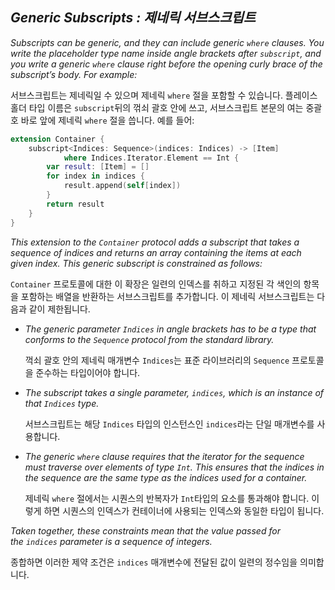 ## *Generic Subscripts : 제네릭 서브스크립트*

*Subscripts can be generic, and they can include generic `where` clauses. You write the placeholder type name inside angle brackets after `subscript`, and you write a generic `where` clause right before the opening curly brace of the subscript’s body. For example:*

서브스크립트는 제네릭일 수 있으며 제네릭 `where` 절을 포함할 수 있습니다. 플레이스홀더 타입 이름은 `subscript`뒤의 꺾쇠 괄호 안에 쓰고, 서브스크립트 본문의 여는 중괄호 바로 앞에 제네릭 `where` 절을 씁니다. 예를 들어:

```swift
extension Container {
    subscript<Indices: Sequence>(indices: Indices) -> [Item]
            where Indices.Iterator.Element == Int {
        var result: [Item] = []
        for index in indices {
            result.append(self[index])
        }
        return result
    }
}
```

*This extension to the `Container` protocol adds a subscript that takes a sequence of indices and returns an array containing the items at each given index. This generic subscript is constrained as follows:*

`Container` 프로토콜에 대한 이 확장은 일련의 인덱스를 취하고 지정된 각 색인의 항목을 포함하는 배열을 반환하는 서브스크립트를 추가합니다. 이 제네릭 서브스크립트는 다음과 같이 제한됩니다.

- *The generic parameter `Indices` in angle brackets has to be a type that conforms to the `Sequence` protocol from the standard library.*
  
  꺽쇠 괄호 안의 제네릭 매개변수 `Indices`는 표준 라이브러리의 `Sequence` 프로토콜을 준수하는 타입이어야 합니다.

- *The subscript takes a single parameter, `indices`, which is an instance of that `Indices` type.*
  
  서브스크립트는 해당 `Indices` 타입의 인스턴스인 `indices`라는 단일 매개변수를 사용합니다.

- *The generic `where` clause requires that the iterator for the sequence must traverse over elements of type `Int`. This ensures that the indices in the sequence are the same type as the indices used for a container.*
  
  제네릭 `where` 절에서는 시퀀스의 반복자가 `Int`타입의 요소를 통과해야 합니다. 이렇게 하면 시퀀스의 인덱스가 컨테이너에 사용되는 인덱스와 동일한 타입이 됩니다.

*Taken together, these constraints mean that the value passed for the `indices` parameter is a sequence of integers.*

 종합하면 이러한 제약 조건은 `indices` 매개변수에 전달된 값이 일련의 정수임을 의미합니다.
